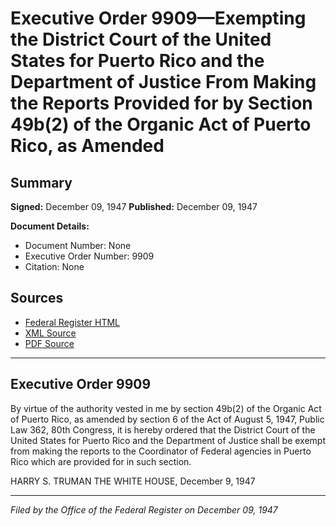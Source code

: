 # Executive Order 9909—Exempting the District Court of the United States for Puerto Rico and the Department of Justice From Making the Reports Provided for by Section 49b(2) of the Organic Act of Puerto Rico, as Amended

## Summary

**Signed:** December 09, 1947
**Published:** December 09, 1947

**Document Details:**
- Document Number: None
- Executive Order Number: 9909
- Citation: None

## Sources
- [Federal Register HTML](https://www.presidency.ucsb.edu/documents/executive-order-9909-exempting-the-district-court-the-united-states-for-puerto-rico-and)
- [XML Source](None)
- [PDF Source](None)

---

## Executive Order 9909

By virtue of the authority vested in me by section 49b(2) of the Organic Act of Puerto Rico, as amended by section 6 of the Act of August 5, 1947, Public Law 362, 80th Congress, it is hereby ordered that the District Court of the United States for Puerto Rico and the Department of Justice shall be exempt from making the reports to the Coordinator of Federal agencies in Puerto Rico which are provided for in such section.

HARRY S. TRUMAN
THE WHITE HOUSE,
December 9, 1947

---

*Filed by the Office of the Federal Register on December 09, 1947*
